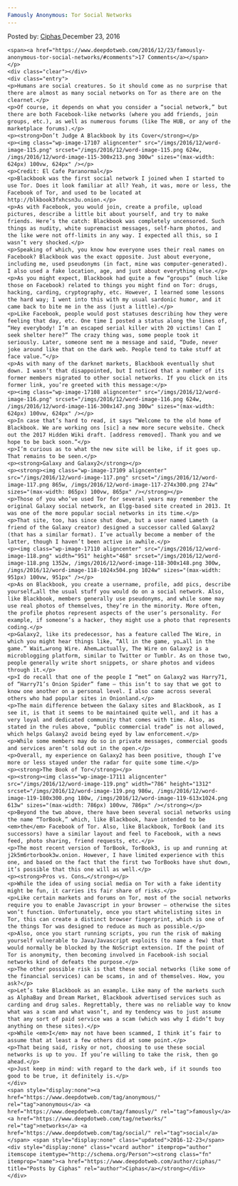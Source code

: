 ```yaml
---
Famously Anonymous: Tor Social Networks
---
```

<article class="post-listing post-17103 post type-post status-publish format-standard has-post-thumbnail hentry  tag-anonymous tag-famously tag-networks tag-social 
    <div class="post-inner">
        <span>Posted by: <a href="https://www.deepdotweb.com/author/ciphas/" title="">Ciphas </a></span>
    <span>December 23, 2016</span>
    
    <span><a href="https://www.deepdotweb.com/2016/12/23/famously-anonymous-tor-social-networks/#comments">17 Comments</a></span>
    </p>
    <div class="clear"></div>
    <div class="entry">
    <p>Humans are social creatures. So it should come as no surprise that there are almost as many social networks on Tor as there are on the clearnet.</p>
    <p>Of course, it depends on what you consider a “social network,” but there are both Facebook-like networks (where you add friends, join groups, etc.), as well as numerous forums (like The HUB, or any of the marketplace forums).</p>
    <p><strong>Don’t Judge A Blackbook by its Cover</strong></p>
    <p><img class="wp-image-17107 aligncenter" src="/imgs/2016/12/word-image-115.png" srcset="/imgs/2016/12/word-image-115.png 624w, /imgs/2016/12/word-image-115-300x213.png 300w" sizes="(max-width: 624px) 100vw, 624px" /></p>
    <p>Credit: El Cafe Paranormal</p>
    <p>Blackbook was the first social network I joined when I started to use Tor. Does it look familiar at all? Yeah, it was, more or less, the Facebook of Tor, and used to be located at http://blkbook3fxhcsn3u.onion.</p>
    <p>As with Facebook, you would join, create a profile, upload pictures, describe a little bit about yourself, and try to make friends. Here’s the catch: Blackbook was completely uncensored. Such things as nudity, white supremacist messages, self-harm photos, and the like were not off-limits in any way. I expected all this, so I wasn’t very shocked.</p>
    <p>Speaking of which, you know how everyone uses their real names on Facebook? Blackbook was the exact opposite. Just about everyone, including me, used pseudonyms (in fact, mine was computer-generated). I also used a fake location, age, and just about everything else.</p>
    <p>As you might expect, Blackbook had quite a few “groups” (much like those on Facebook) related to things you might find on Tor: drugs, hacking, carding, cryptography, etc. However, I learned some lessons the hard way; I went into this with my usual sardonic humor, and it came back to bite me in the ass (just a little).</p>
    <p>Like Facebook, people would post statuses describing how they were feeling that day, etc. One time I posted a status along the lines of, “Hey everybody! I’m an escaped serial killer with 20 victims! Can I seek shelter here?” The crazy thing was, some people took it seriously. Later, someone sent me a message and said, “Dude, never joke around like that on the dark web. People tend to take stuff at face value.”</p>
    <p>As with many of the darknet markets, Blackbook eventually shut down. I wasn’t that disappointed, but I noticed that a number of its former members migrated to other social networks. If you click on its former link, you’re greeted with this message:</p>
    <p><img class="wp-image-17108 aligncenter" src="/imgs/2016/12/word-image-116.png" srcset="/imgs/2016/12/word-image-116.png 624w, /imgs/2016/12/word-image-116-300x147.png 300w" sizes="(max-width: 624px) 100vw, 624px" /></p>
    <p>In case that’s hard to read, it says “Welcome to the old home of Blackbook. We are working ons [sic] a new more secure website. Check out the 2017 Hidden Wiki draft. [address removed]. Thank you and we hope to be back soon.”</p>
    <p>I’m curious as to what the new site will be like, if it goes up. That remains to be seen.</p>
    <p><strong>Galaxy and Galaxy2</strong></p>
    <p><strong><img class="wp-image-17109 aligncenter" src="/imgs/2016/12/word-image-117.png" srcset="/imgs/2016/12/word-image-117.png 865w, /imgs/2016/12/word-image-117-274x300.png 274w" sizes="(max-width: 865px) 100vw, 865px" /></strong></p>
    <p>Those of you who’ve used Tor for several years may remember the original Galaxy social network, an Elgg-based site created in 2013. It was one of the more popular social networks in its time.</p>
    <p>That site, too, has since shut down, but a user named Lameth (a friend of the Galaxy creator) designed a successor called Galaxy2 (that has a similar format). I’ve actually become a member of the latter, though I haven’t been active in awhile.</p>
    <p><img class="wp-image-17110 aligncenter" src="/imgs/2016/12/word-image-118.png" width="951" height="468" srcset="/imgs/2016/12/word-image-118.png 1352w, /imgs/2016/12/word-image-118-300x148.png 300w, /imgs/2016/12/word-image-118-1024x504.png 1024w" sizes="(max-width: 951px) 100vw, 951px" /></p>
    <p>As on Blackbook, you create a username, profile, add pics, describe yourself…all the usual stuff you would do on a social network. Also, like Blackbook, members generally use pseudonyms, and while some may use real photos of themselves, they’re in the minority. More often, the profile photos represent aspects of the user’s personality. For example, if someone’s a hacker, they might use a photo that represents coding.</p>
    <p>Galaxy2, like its predecessor, has a feature called The Wire, in which you might hear things like, “All in the game, yo…all in the game.” Wait…wrong Wire. Ahem…actually, The Wire on Galaxy2 is a microblogging platform, similar to Twitter or Tumblr. As on those two, people generally write short snippets, or share photos and videos through it.</p>
    <p>I do recall that one of the people I “met” on Galaxy2 was Harry71, of “Harry71’s Onion Spider” fame – this isn’t to say that we got to know one another on a personal level. I also came across several others who had popular sites in Onionland.</p>
    <p>The main difference between the Galaxy sites and Blackbook, as I see it, is that it seems to be maintained quite well, and it has a very loyal and dedicated community that comes with time. Also, as stated in the rules above, “public commercial trade” is not allowed, which helps Galaxy2 avoid being eyed by law enforcement.</p>
    <p>While some members may do so in private messages, commercial goods and services aren’t sold out in the open.</p>
    <p>Overall, my experience on Galaxy2 has been positive, though I’ve more or less stayed under the radar for quite some time.</p>
    <p><strong>The Book of Tor</strong></p>
    <p><strong><img class="wp-image-17111 aligncenter" src="/imgs/2016/12/word-image-119.png" width="786" height="1312" srcset="/imgs/2016/12/word-image-119.png 986w, /imgs/2016/12/word-image-119-180x300.png 180w, /imgs/2016/12/word-image-119-613x1024.png 613w" sizes="(max-width: 786px) 100vw, 786px" /></strong></p>
    <p>Beyond the two above, there have been several social networks using the name “TorBook,” which, like Blackbook, have intended to be <em>the</em> Facebook of Tor. Also, like Blackbook, TorBook (and its successors) have a similar layout and feel to Facebook, with a news feed, photo sharing, friend requests, etc.</p>
    <p>The most recent version of TorBook, TorBook3, is up and running at j2k5m6rtorbook3w.onion. However, I have limited experience with this one, and based on the fact that the first two TorBooks have shut down, it’s possible that this one will as well.</p>
    <p><strong>Pros vs. Cons…</strong></p>
    <p>While the idea of using social media on Tor with a fake identity might be fun, it carries its fair share of risks.</p>
    <p>Like certain markets and forums on Tor, most of the social networks require you to enable Javascript in your browser – otherwise the sites won’t function. Unfortunately, once you start whitelisting sites in Tor, this can create a distinct browser fingerprint, which is one of the things Tor was designed to reduce as much as possible.</p>
    <p>Also, once you start running scripts, you run the risk of making yourself vulnerable to Java/Javascript exploits (to name a few) that would normally be blocked by the NoScript extension. If the point of Tor is anonymity, then becoming involved in Facebook-ish social networks kind of defeats the purpose.</p>
    <p>The other possible risk is that these social networks (like some of the financial services) can be scams, in and of themselves. How, you ask?</p>
    <p>Let’s take Blackbook as an example. Like many of the markets such as AlphaBay and Dream Market, Blackbook advertised services such as carding and drug sales. Regrettably, there was no reliable way to know what was a scam and what wasn’t, and my tendency was to just assume that any sort of paid service was a scam (which was why I didn’t buy anything on these sites).</p>
    <p>While <em>I</em> may not have been scammed, I think it’s fair to assume that at least a few others did at some point.</p>
    <p>That being said, risky or not, choosing to use these social networks is up to you. If you’re willing to take the risk, then go ahead.</p>
    <p>Just keep in mind: with regard to the dark web, if it sounds too good to be true, it definitely is.</p>
    </div>
    <span style="display:none"><a href="https://www.deepdotweb.com/tag/anonymous/" rel="tag">anonymous</a> <a href="https://www.deepdotweb.com/tag/famously/" rel="tag">famously</a> <a href="https://www.deepdotweb.com/tag/networks/" rel="tag">networks</a> <a href="https://www.deepdotweb.com/tag/social/" rel="tag">social</a> </span> <span style="display:none" class="updated">2016-12-23</span>
    <div style="display:none" class="vcard author" itemprop="author" itemscope itemtype="http://schema.org/Person"><strong class="fn" itemprop="name"><a href="https://www.deepdotweb.com/author/ciphas/" title="Posts by Ciphas" rel="author">Ciphas</a></strong></div>
    </div>
</article>

